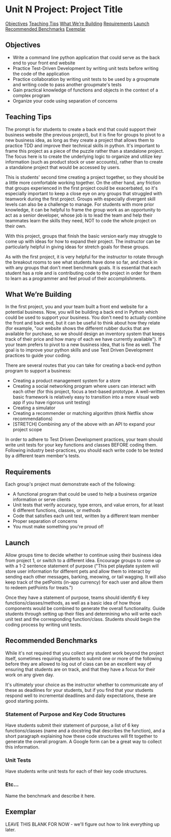 # Unit N Project: Project Title

[Objectives](#objectives)
[Teaching Tips](#teaching-tips)
[What We’re Building](#building)
[Requirements](#requirements)
[Launch](#launch)
[Recommended Benchmarks](#recommended-benchmarks)
[Exemplar](#exemplar)

## Objectives

* Write a command line python application that could serve as the back end to your front end website
* Practice Test-Driven Development by writing unit tests before writing the code of the application
* Practice collaboration by writing unit tests to be used by a groupmate and writing code to pass another groupmate's tests
* Gain practical knowledge of functions and objects in the context of a complex program
* Organize your code using separation of concerns

## Teaching Tips

The prompt is for students to create a back end that could support their business website (the previous project), but it is fine for groups to pivot to a new business idea, as long as they create a project that allows them to practice TDD and improve their technical skills in python. It's important to frame this project as a piece of the puzzle rather than a standalone project. The focus here is to create the underlying logic to organize and utilize key information (such as product stock or user accounts), rather than to create a standalone project that would be accessed by users.

This is students' second time creating a project together, so they should be a little more comfortable working together. On the other hand, any friction that groups experienced in the first project could be exacerbated, so it's especially important to keep a close eye on any groups that struggled with teamwork during the first project. Groups with especially divergent skill levels can also be a challenge to manage. For students with more prior knowledge, it can be helpful to frame the group work as an opportunity to act as a senior developer, whose job is to lead the team and help their teammates learn the skills they need, NOT to code the whole project on their own.

With this project, groups that finish the basic version early may struggle to come up with ideas for how to expand their project. The instructor can be particularly helpful in giving ideas for stretch goals for these groups.

As with the first project, it is very helpful for the instructor to rotate through the breakout rooms to see what students have done so far, and check in with any groups that don't meet benchmark goals. It is essential that each student has a role and is contributing code to the project in order for them to learn as a programmer and feel proud of their accomplishments.
 

## What We’re Building <a id="building"></a>

In the first project, you and your team built a front end website for a potential business. Now, you will be building a back end in Python which could be used to support your business. You don't need to actually combine the front and back end, but it can be useful to think about how they relate (for example, "our website shows the different rubber ducks that are available for purchase, so we should design an inventory system that keeps track of their price and how many of each we have currently available"). If your team prefers to pivot to a new business idea, that is fine as well. The goal is to improve your python skills and use Test Driven Development practices to guide your coding.

There are several routes that you can take for creating a back-end python program to support a business:
* Creating a product management system for a store
* Creating a social networking program where users can interact with each other (for this project, focus a text-based prototype. A well-written basic framework is relatively easy to transition into a more visual web app if you have rigorous unit testing)
* Creating a simulator
* Creating a recommender or matching algorithm (think Netflix show recommendations)
* [STRETCH] Combining any of the above with an API to expand your project scope

In order to adhere to Test Driven Development practices, your team should write unit tests for your key functions and classes BEFORE coding them. Following industry best-practices, you should each write code to be tested by a different team member's tests. 

## Requirements

Each group's project must demonstrate each of the following:
* A functional program that could be used to help a business organize information or serve clients
* Unit tests that verify accuracy, type errors, and value errors, for at least 6 different functions, classes, or methods
* Code that satisfies each unit test, written by a different team member
* Proper separation of concerns
* You must make something you're proud of!

## Launch

Allow groups time to decide whether to continue using their business idea from project 1, or switch to a different idea. Encourage groups to come up with a 1-2 sentence statement of purpose ("This pet playdate system will store user information for different pets and allow them to interact by sending each other messages, barking, meowing, or tail wagging. It will also keep track of the petPoints (in-app currency) for each user and allow them to redeem petPoints for treats.")

Once they have a statement of purpose, teams should identify 6 key functions/classes/methods, as well as a basic idea of how those components would be combined to generate the overall functionality. Guide students through setting up their files and determining who will write each unit test and the corresponding function/class. Students should begin the coding process by writing unit tests.

## Recommended Benchmarks

While it's not required that you collect any student work beyond the project itself, sometimes requiring students to submit one or more of the following before they are allowed to log out of class can be an excellent way of ensuring that students are on track, and that they have a focus for their work on any given day. 

It's ultimately your choice as the instructor whether to communicate any of these as deadlines for your students, but if you find that your students respond well to incremental deadlines and daily expectations, these are good starting points. 

### Statement of Purpose and Key Code Structures

Have students submit their statement of purpose, a list of 6 key functions/classes (name and a docstring that describes the function), and a short paragraph explaining how these code structures will fit together to generate the overall program. A Google form can be a great way to collect this information.

### Unit Tests

Have students write unit tests for each of their key code structures.

### Etc...

Name the benchmark and describe it here. 

## Exemplar

LEAVE THIS BLANK FOR NOW - we'll figure out how to link everything up later.  